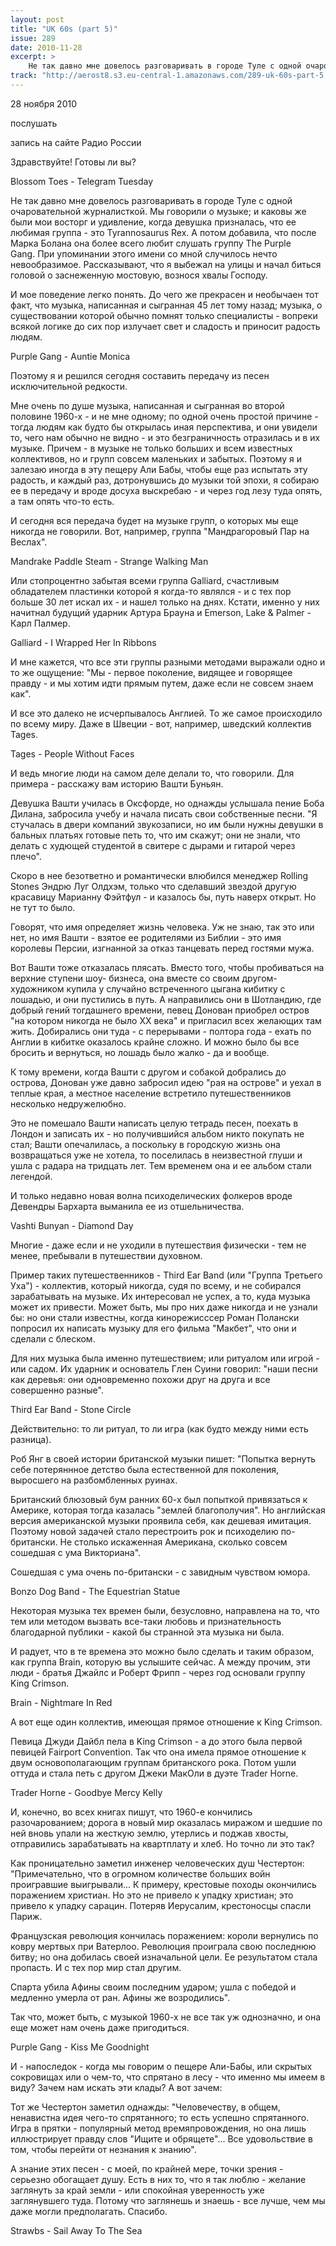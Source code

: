 ```yaml
---
layout: post
title: "UK 60s (part 5)"
issue: 289
date: 2010-11-28
excerpt: >
    Не так давно мне довелось разговаривать в городе Туле с одной очаровательной журналисткой. Мы говорили о музыке; и каковы же были мои восторг и удивление, когда девушка призналась, что ее любимая группа - это Tyrannosaurus Rex. А потом добавила, что после Марка Болана она более всего любит слушать группу The Purple Gang. При упоминании этого имени со мной случилось нечто невообразимое. Рассказывают, что я выбежал на улицы и начал биться головой о заснеженную мостовую, вознося хвалы Господу.
track: "http://aerost8.s3.eu-central-1.amazonaws.com/289-uk-60s-part-5.mp3"
---
```


28 ноября 2010

послушать

запись на сайте Радио России

Здравствуйте! Готовы ли вы?

Blossom Toes - Telegram Tuesday

Не так давно мне довелось разговаривать в городе Туле с одной очаровательной журналисткой. Мы говорили о музыке; и каковы же были мои восторг и удивление, когда девушка призналась, что ее любимая группа - это Tyrannosaurus Rex. А потом добавила, что после Марка Болана она более всего любит слушать группу The Purple Gang. При упоминании этого имени со мной случилось нечто невообразимое. Рассказывают, что я выбежал на улицы и начал биться головой о заснеженную мостовую, вознося хвалы Господу.

И мое поведение легко понять. До чего же прекрасен и необычаен тот факт, что музыка, написанная и сыгранная 45 лет тому назад; музыка, о существовании которой обычно помнят только специалисты - вопреки всякой логике до сих пор излучает свет и сладость и приносит радость людям.

Purple Gang - Auntie Monica

Поэтому я и решился сегодня составить передачу из песен исключительной редкости.

Мне очень по душе музыка, написанная и сыгранная во второй половине 1960-х - и не мне одному; по одной очень простой причине - тогда людям как будто бы открылась иная перспектива, и они увидели то, чего нам обычно не видно - и это безграничность отразилась и в их музыке. Причем - в музыке не только больших и всем известных коллективов, но и групп совсем маленьких и забытых. Поэтому я и залезаю иногда в эту пещеру Али Бабы, чтобы еще раз испытать эту радость, и каждый раз, дотронувшись до музыки той эпохи, я собираю ее в передачу и вроде досуха выскребаю - и через год лезу туда опять, а там опять что-то есть.

И сегодня вся передача будет на музыке групп, о которых мы еще никогда не говорили. Вот, например, группа "Мандрагоровый Пар на Веслах".

Mandrake Paddle Steam - Strange Walking Man

Или стопроцентно забытая всеми группа Galliard, счастливым обладателем пластинки которой я когда-то являлся - и с тех пор больше 30 лет искал их - и нашел только на днях. Кстати, именно у них начитнал будущий ударник Артура Брауна и Emerson, Lake & Palmer - Карл Палмер.

Galliard - I Wrapped Her In Ribbons

И мне кажется, что все эти группы разными методами выражали одно и то же ощущение: "Мы - первое поколение, видящее и говорящее правду - и мы хотим идти прямым путем, даже если не совсем знаем как".

И все это далеко не исчерпывалось Англией. То же самое происходило по всему миру. Даже в Швеции - вот, например, шведский коллектив Tages.

Tages - People Without Faces

И ведь многие люди на самом деле делали то, что говорили. Для примера - расскажу вам историю Вашти Буньян.

Девушка Вашти училась в Оксфорде, но однажды услышала пение Боба Дилана, забросила учебу и начала писать свои собственные песни. "Я стучалась в двери компаний звукозаписи, но им были нужны девушки в бальных платьях готовые петь то, что им скажут; они не знали, что делать с худющей студентой в свитере с дырами и гитарой через плечо".

Скоро в нее безответно и романтически влюбился менеджер Rolling Stones Эндрю Луг Олдхэм, только что сделавший звездой другую красавицу Марианну Фэйтфул - и казалось бы, путь наверх открыт. Но не тут то было.

Говорят, что имя определяет жизнь человека. Уж не знаю, так это или нет, но имя Вашти - взятое ее родителями из Библии - это имя королевы Персии, изгнанной за отказ танцевать перед гостями мужа.

Вот Вашти тоже отказалась плясать. Вместо того, чтобы пробиваться на верхние ступени шоу- бизнеса, она вместе со своим другом-художником купила у случайно встреченного цыгана кибитку с лошадью, и они пустились в путь. А направились они в Шотландию, где добрый гений тогдашнего времени, певец Донован приобрел остров "на котором никогда не было XX века" и пригласил всех желающих там жить. Добирались они туда - с перерывами - полтора года - ехать по Англии в кибитке оказалось крайне сложно. И можно было бы все бросить и вернуться, но лошадь было жалко - да и вообще.

К тому времени, когда Вашти с другом и собакой добрались до острова, Донован уже давно забросил идею "рая на острове" и уехал в теплые края, а местное население встретило путешественников несколько недружелюбно.

Это не помешало Вашти написать целую тетрадь песен, поехать в Лондон и записать их - но получившийся альбом никто покупать не стал; Вашти опечалилась, а поскольку в городскую жизнь она возвращаться уже не хотела, то поселилась в неизвестной глуши и ушла с радара на тридцать лет. Тем временем она и ее альбом стали легендой.

И только недавно новая волна психоделических фолкеров вроде Девендры Бархарта выманила ее из отшельничества.

Vashti Bunyan - Diamond Day

Многие - даже если и не уходили в путешествия физически - тем не менее, пребывали в путешествии духовном.

Пример таких путешественников - Third Ear Band (или "Группа Третьего Уха") - коллектив, который никогда, судя по всему, и не собирался зарабатывать на музыке. Их интересовал не успех, а то, куда музыка может их привести. Может быть, мы про них даже никогда и не узнали бы: но они стали известны, когда кинорежисссер Роман Полански попросил их написать музыку для его фильма "Макбет", что они и сделали с блеском.

Для них музыка была именно путешествием; или ритуалом или игрой - или садом. Их ударник и основатель Глен Суини говорил: "наши песни как деревья: они одновременно похожи друг на друга и все совершенно разные".

Third Ear Band - Stone Circle

Действительно: то ли ритуал, то ли игра (как будто между ними есть разница).

Роб Янг в своей истории британской музыки пишет: "Попытка вернуть себе потеряннное детство была естественной для поколения, выросшего на разбомбленных руинах.

Британский блюзовый бум ранних 60-х был попыткой привязаться к Америке, которая тогда казалась "землей благополучия". Но английская версия американской музыки проявила себя, как дешевая имитация. Поэтому новой задачей стало перестроить рок и психоделию по-британски. Не столько искаженная Американа, сколько совсем сошедшая с ума Викториана".

Сошедшая с ума очень по-британски - с завидным чувством юмора.

Bonzo Dog Band - The Equestrian Statue

Некоторая музыка тех времен были, безусловно, направлена на то, что тем или методом вызвать все-таки любовь и признательность благодарной публики - какой бы странной эта музыка ни была.

И радует, что в те времена это можно было сделать и таким образом, как группа Brain, которую вы услышите сейчас. А между прочим, эти люди - братья Джайлс и Роберт Фрипп - через год основали группу King Crimson.

Brain - Nightmare In Red

А вот еще один коллектив, имеющая прямое отношение к King Crimson.

Певица Джуди Дайбл пела в King Crimson - а до этого была первой певицей Fairport Convention. Так что она имела прямое отношение к двум основополагающим группам британского рока. Потом ушли оттуда и стала петь с другом Джеки МакОли в дуэте Trader Horne.

Trader Horne - Goodbye Mercy Kelly

И, конечно, во всех книгах пишут, что 1960-е кончились разочарованием; дорога в новый мир оказалась миражом и шедшие по ней вновь упали на жесткую землю, утерлись и поджав хвосты, отправились зарабатывать на квартплату и хлеб. Но точно ли это так?

Как проницательно заметил инженер человеческих душ Честертон: "Примечательно, что в огромном количестве больших войн проигравшие выигрывали... К примеру, крестовые походы окончились поражением христиан. Но это не привело к упадку христиан; это привело к упадку сарацин. Потеряв Иерусалим, крестоносцы спасли Париж.

Французская революция кончилась поражением: короли вернулись по ковру мертвых при Ватерлоо. Революция проиграла свою последнюю битву; но она добилась своей изначальной цели. Ее результатом стала пропасть. И с тех пор мир стал другим.

Спарта убила Афины своим последним ударом; ушла с победой и медленно умерла от ран. Афины же возродились".

Так что, может быть, с музыкой 1960-х не все так уж однозначно, и она еще может нам очень даже пригодиться.

Purple Gang - Kiss Me Goodnight

И - напоследок - когда мы говорим о пещере Али-Бабы, или скрытых сокровищах или о чем-то, что спрятано в лесу - что именно мы имеем в виду? Зачем нам искать эти клады? А вот зачем:

Тот же Честертон заметил однажды: "Человечеству, в общем, ненавистна идея чего-то спрятанного; то есть успешно спрятанного. Игра в прятки - популярный метод времяпровождения, но она лишь иллюстрирует правду слов "Ищите и обрящете"... Все удовольствие в том, чтобы перейти от незнания к знанию".

А знание этих песен - с моей, по крайней мере, точки зрения - серьезно обогащает душу. Есть в них то, что я так люблю - желание заглянуть за край земли - или спокойная уверенность уже заглянувшего туда. Потому что заглянешь и знаешь - все лучше, чем мы даже могли предполагать. Спасибо.

Strawbs - Sail Away To The Sea
